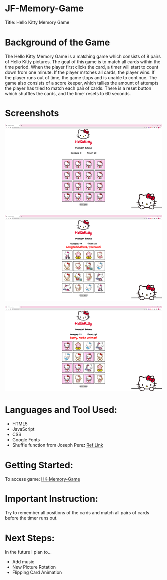 # JF-Memory-Game
 Title: Hello Kitty Memory Game

# Background of the Game
The Hello Kitty Memory Game is a matching game which consists of 8 pairs of Hello Kitty pictures. The goal of this game is to match all cards within the time period. When the player first clicks the card, a timer will start to count down from one minute. If the player matches all cards, the player wins. If the player runs out of time, the game stops and is unable to continue. The game also consists of a score keeper, which tallies the amount of attempts the player has tried to match each pair of cards. There is a reset button which shuffles the cards, and the timer resets to 60 seconds.


# Screenshots 
 ![Main Page](./images/HK-MainPage.png)

 ![Win Page](./images/HK-WinPage.png)

 ![Lose Page](./images/HK-LosePage.png)


# Languages and Tool Used:
* HTML5
* JavaScript
* CSS
* Google Fonts
* Shuffle function from Joseph Perez [Ref Link](https://p14.medium.com/shuffle-an-array-javascript-cbc6fa8662a0)


# Getting Started: 
To access game: [HK-Memory-Game](https://jennyyhfang.github.io/JF-Memory-Game/)

# Important Instruction:
Try to remember all positions of the cards and match all pairs of cards before the timer runs out. 


# Next Steps: 
In the future I plan to...
* Add music
* New Picture Rotation
* Flipping Card Animation 













